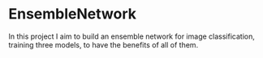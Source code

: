# EnsembleNetwork

In this project I aim to build an ensemble network for image classification, training three models, to have the benefits of all of them.
